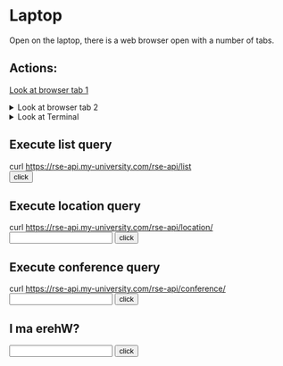# Laptop
Open on the laptop, there is a web browser open with a number of tabs.

## Actions:
<a href="https://github.com/lostRSEs/wherearemycolleagues">Look at browser tab 1</a>

<details><summary>Look at browser tab 2</summary>
This is is some text and a text box asking "I ma erehW?".
</details>

<details><summary>Look at Terminal</summary>
You see there is a Terminal window open with the command:

<pre><code>
    $ curl https://rse-api.my-university.com/rse-api/list
    ["RSE-002", "RSE-443", "321-ESR"]
    $ 
</code></pre>

You think you can probably edit this URL to try and find out more info about where the RSEs are...
</details>

## Execute list query
<script>
function listQ()
{
  var a=document.getElementById("list-span");
  document.getElementById('list-span').innerHTML= 'HTTP 200, ["RSE-002", "RSE-443", "321-ESR"]';
}
</script>

curl https://rse-api.my-university.com/rse-api/list
<br/>
<input type="button" value="click" onclick="listQ()">

<span id="list-span"></span>

## Execute location query

<script>
function locationCheck()
{
  var a=document.getElementById("location-text");
  if((a.value.toLowerCase()=="rse-002"))
  {
    document.getElementById('location').innerHTML= 'HTTP 200, At home';
  }
  else if((a.value.toLowerCase()=="rse-443"))
  {
    document.getElementById('location').innerHTML= 'HTTP 200, In maths department';
  }
  else if((a.value.toLowerCase()=="321-esr"))
  {
    document.getElementById('location').innerHTML= 'HTTP 200, At conference: CONF-003';
  }
  else
  {
    document.getElementById('location').innerHTML= 'HTTP 404, not found';
  }
}
</script>

curl https://rse-api.my-university.com/rse-api/location/<input type="text" id="location-text" name="name"/>
<input type="button" value="click" onclick="locationCheck()">
<br/>

<span id="location"></span>

## Execute conference query

<script>
function conferenceCheck()
{
  var a=document.getElementById("conference-text");
  if((a.value.toLowerCase()=="conf-003"))
  {
    document.getElementById('conference').innerHTML= 'HTTP 200, At Collaborations workshop 2021 (CW21)';
  }
  else
  {
    document.getElementById('conference').innerHTML= 'HTTP 404, not found';
  }
}
</script>

curl https://rse-api.my-university.com/rse-api/conference/<input type="text" id="conference-text" name="name"/>
<input type="button" value="click" onclick="conferenceCheck()">
<br/>

<span id="conference"></span>



## I ma erehW?

<input type="text" id="puzzle-1" name="name"/>
<input type="button" value="click" onclick="check()">
<br/>

<span id="err"></span>

<script>
function check()
{
  var a=document.getElementById("puzzle-1");
  if((a.value.toLowerCase()=="cw21")|| (a.value.toLowerCase()=="collaborations workshop 2021"))
  {
    document.getElementById('err').innerHTML= 'Correct go to the <a href="/ah-software-escape-room/page3">next</a> page';
  }
  else
  {
    document.getElementById('err').innerHTML= 'Incorrect';
  }
}
</script>
